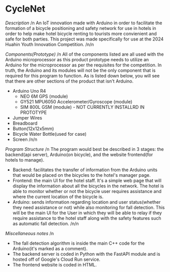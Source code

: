 # CycleNet

*Description* 
/n
An IoT innovation made with Arduino in order to facilitate the formation of a bicycle positioning and safety network for use in hotels in order to help make hotel bicycle renting to tourists more convienient and safe for both parties.
This project was made specifically for use at the 2024 Huahin Youth Innovation Competition. /n/n


*Components(Prototype)* 
/n
All of the components listed are all used with the Arduino microprocessor as this product prototype needs to utilize an Arduino for the microprocessor as per the requisites for the competition.
In truth, the Arduino and its modules will not be the only component that is required for this program to function. As is listed down below, you will see that there are other sections of the product that isn't Arduino.
- Arduino Uno R4
    - NEO 6M GPS (module)
    - GY521 MPU6050 Accelerometer/Gyroscope (module)
    - SIM 800L GSM (module) - NOT CURRENTLY INSTALLRD IN PROTOTYPE
- Jumper Wires
- Breadboard
- Button(12x12x5mm)
- Bicycle Water Bottle(used for case)
- Screen
/n/n

*Program Structure*
/n
The program would best be described in 3 stages: the backend(api server), Arduino(on bicycle), and the website frontend(for hotels to manage).
- Backend: facilitates the transfer of information from the Arduino units that would be placed on the bicycles to the hotel's manager page. 
- Frontend: the main UI for the hotel staff. It's a simple web page that will display the information about all the bicycles in the network. The hotel is able to monitor whether or not the bicycle user requires assistance and where the current location of the bicycle is.
- Arduino: sends information regarding location and user status(whether they need assistance or not) while also monitoring for fall detection.
This will be the main UI for the User in which they will be able to relay if they require assistance to the hotel staff along with the safety features such as automatic fall detection.
/n/n

*Miscellaneous notes* 
/n
- The fall detection algorithm is inside the main C++ code for the Arduino(it's marked as a comment).
- The backend server is coded in Python with the FastAPI module and is hosted off of Google's Cloud Run service.
- The frontend website is coded in HTML.


